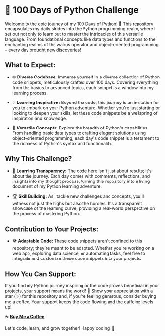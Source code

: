 # 🐍 100 Days of Python Challenge

Welcome to the epic journey of my 100 Days of Python! 🚀 This repository encapsulates my daily strides into the Python programming realm, where I set out not only to learn but to master the intricacies of this versatile language. From foundational concepts like data types and functions to the enchanting realms of the walrus operator and object-oriented programming – every day brought new discoveries!

## What to Expect:

- 🌐 **Diverse Codebase:** Immerse yourself in a diverse collection of Python code snippets, meticulously crafted over 100 days. Covering everything from the basics to advanced topics, each snippet is a window into my learning process.

- 💡 **Learning Inspiration:** Beyond the code, this journey is an invitation for you to embark on your Python adventure. Whether you're just starting or looking to deepen your skills, let these code snippets be a wellspring of inspiration and knowledge.

- 🚀 **Versatile Concepts:** Explore the breadth of Python's capabilities. From handling basic data types to crafting elegant solutions using object-oriented programming, each day's code snippet is a testament to the richness of Python's syntax and functionality.

## Why This Challenge?

- 🌟 **Learning Transparency:** The code here isn't just about results; it's about the journey. Each day comes with comments, reflections, and insights into my thought process, turning this repository into a living document of my Python learning adventure.

- 🏆 **Skill Building:** As I tackle new challenges and concepts, you'll witness not just the highs but also the hurdles. It's a transparent showcase of the learning curve, providing a real-world perspective on the process of mastering Python.

## Contribution to Your Projects:

- 🛠️ **Adaptable Code:** These code snippets aren't confined to this repository; they're meant to be adapted. Whether you're working on a web app, exploring data science, or automating tasks, feel free to integrate and customize these code snippets into your projects.

## How You Can Support:

If you find my Python journey inspiring or the code proves beneficial in your projects, your support means the world! 🌟 Show your appreciation with a star (✨) for this repository and, if you're feeling generous, consider buying me a coffee. Your support keeps the code flowing and the caffeine levels up!

☕ [**Buy Me a Coffee**](https://www.buymeacoffee.com/munawarjohar)

Let's code, learn, and grow together! Happy coding! 🎉
